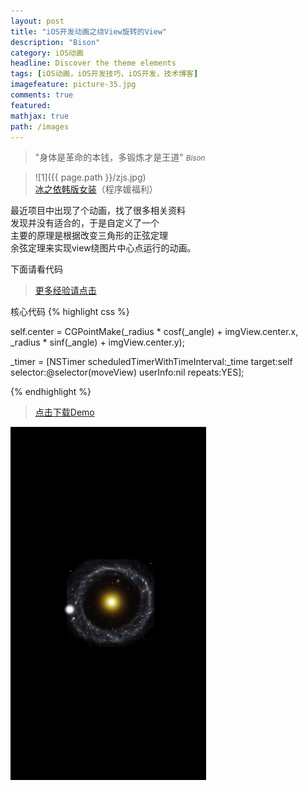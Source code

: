 ```yaml
---
layout: post
title: "iOS开发动画之绕View旋转的View"
description: "Bison"
category: iOS动画
headline: Discover the theme elements
tags: [iOS动画，iOS开发技巧，iOS开发，技术博客]
imagefeature: picture-35.jpg
comments: true
featured: 
mathjax: true
path: /images
---
```


>&quot;身体是革命的本钱，多锻炼才是王道&quot;
><small><cite title="Plato">Bison</cite></small>

>![1]({{ page.path }}/zjs.jpg)<br>
>[冰之依韩版女装](http://allluckly.taobao.com/)（程序媛福利）

最近项目中出现了个动画，找了很多相关资料<br>
发现并没有适合的，于是自定义了一个<br>
主要的原理是根据改变三角形的正弦定理 <br>
余弦定理来实现view绕图片中心点运行的动画。<br>

下面请看代码<br>

 > [更多经验请点击](http://www.allluckly.cn/) 

核心代码
{% highlight css %}

self.center = CGPointMake(_radius * cosf(_angle) + imgView.center.x, _radius * sinf(_angle) + imgView.center.y);

_timer = [NSTimer scheduledTimerWithTimeInterval:_time target:self selector:@selector(moveView) userInfo:nil repeats:YES];

{% endhighlight %}

> [点击下载Demo](https://github.com/AllLuckly/RadiusOperation) <br>

![(RadiusOperation)](https://github.com/AllLuckly/RadiusOperation/blob/master/123.gif?raw=true)

